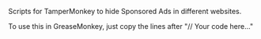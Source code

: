 Scripts for TamperMonkey to hide Sponsored Ads in different websites.

To use this in GreaseMonkey, just copy the lines after "// Your code here..."
